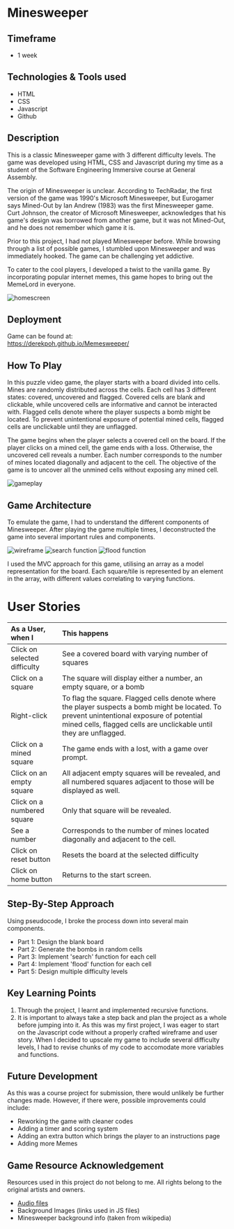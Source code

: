 # Minesweeper

## Timeframe
  * 1 week

## Technologies & Tools used
  * HTML
  * CSS
  * Javascript
  * Github

## Description
This is a classic Minesweeper game with 3 different difficulty levels. The game was developed using HTML, CSS and Javascript during my time as a student of the Software Engineering Immersive course at General Assembly.

The origin of Minesweeper is unclear. According to TechRadar, the first version of the game was 1990's Microsoft Minesweeper, but Eurogamer says Mined-Out by Ian Andrew (1983) was the first Minesweeper game. Curt Johnson, the creator of Microsoft Minesweeper, acknowledges that his game's design was borrowed from another game, but it was not Mined-Out, and he does not remember which game it is. 

Prior to this project, I had not played Minesweeper before. While browsing through a list of possible games, I stumbled upon Minesweeper and was immediately hooked. The game can be challenging yet addictive.

To cater to the cool players, I developed a twist to the vanilla game. By incorporating popular internet memes, this game hopes to bring out the MemeLord in everyone.

![homescreen](readme_resource/screenshot_homepage.png)

## Deployment
Game can be found at: <br>
https://derekpoh.github.io/Memesweeper/

## How To Play
In this puzzle video game, the player starts with a board divided into cells. Mines are randomly distributed across the cells. Each cell has 3 different states: covered, uncovered and flagged. Covered cells are blank and clickable, while uncovered cells are informative and cannot be interacted with. Flagged cells denote where the player suspects a bomb might be located. To prevent unintentional exposure of potential mined cells, flagged cells are unclickable until they are unflagged. 

The game begins when the player selects a covered cell on the board. If the player clicks on a mined cell, the game ends with a loss.
Otherwise, the uncovered cell reveals a number. Each number corresponds to the number of mines located diagonally and adjacent to the cell. The objective of the game is to uncover all the unmined cells without exposing any mined cell. 

![gameplay](readme_resource/screenshot_gameplay.png)

## Game Architecture
To emulate the game, I had to understand the different components of Minesweeper. After playing the game multiple times, I deconstructed the game into several important rules and components.

![wireframe](readme_resource/wireframe.jpg)
![search function](readme_resource/search_function.png)
![flood function](readme_resource/flood_function.png)

I used the MVC approach for this game, utilising an array as a model representation for the board. Each square/tile is represented by an element in the array, with different values correlating to varying functions.

# User Stories
| As a User, when I                        |  This happens                
| :--------------------------------------- |:-----------------------------------------------|
| Click on selected difficulty             |  See a covered board with varying number of squares
| Click on a square                        |  The square will display either a number, an empty square, or a bomb
| Right-click                              |  To flag the square. Flagged cells denote where the player suspects a bomb might be located. To prevent unintentional exposure of potential mined cells, flagged cells are unclickable until they are unflagged.
| Click on a mined square                  |  The game ends with a lost, with a game over prompt. 
| Click on an empty square                 |  All adjacent empty squares will be revealed, and all numbered squares adjacent to those will be displayed as well.
| Click on a numbered square               |  Only that square will be revealed.
| See a number                             |  Corresponds to the number of mines located diagonally and adjacent to the cell. 
| Click on reset button                    |  Resets the board at the selected difficulty
| Click on home button                     |  Returns to the start screen.

## Step-By-Step Approach
Using pseudocode, I broke the process down into several main components.
  * Part 1: Design the blank board
  * Part 2: Generate the bombs in random cells
  * Part 3: Implement 'search' function for each cell
  * Part 4: Implement 'flood' function for each cell
  * Part 5: Design multiple difficulty levels

## Key Learning Points
  1. Through the project, I learnt and implemented recursive functions.
  2. It is important to always take a step back and plan the project as a whole before jumping into it. As this was my first project, I was eager to start on the Javascript code without a properly crafted wireframe and user story. When I decided to upscale my game
     to include several difficulty levels, I had to revise chunks of my code to accomodate more variables and functions.

## Future Development
As this was a course project for submission, there would unlikely be further changes made. However, if there were, possible improvements could include: 
  - Reworking the game with cleaner codes
  - Adding a timer and scoring system
  - Adding an extra button which brings the player to an instructions page
  - Adding more Memes
 
## Game Resource Acknowledgement
Resources used in this project do not belong to me. All rights belong to the original artists and owners.
  - [Audio files](https://www.myinstants.com/en/index/sg/)
  - Background Images (links used in JS files)
  - Minesweeper background info (taken from wikipedia)